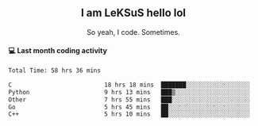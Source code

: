 <h2 align="center">I am LeKSuS hello lol</h2>
<p align="center">So yeah, I code. Sometimes.</p>

#### :computer: Last month coding activity
<!--START_SECTION:waka-->

```txt
Total Time: 58 hrs 36 mins

C                          18 hrs 18 mins  ███████░░░░░░░░░░░░░░░░░░   27.51 %
Python                     9 hrs 13 mins   ███▒░░░░░░░░░░░░░░░░░░░░░   13.88 %
Other                      7 hrs 55 mins   ███░░░░░░░░░░░░░░░░░░░░░░   11.91 %
Go                         5 hrs 45 mins   ██░░░░░░░░░░░░░░░░░░░░░░░   08.66 %
C++                        5 hrs 10 mins   ██░░░░░░░░░░░░░░░░░░░░░░░   07.78 %
```

<!--END_SECTION:waka-->
